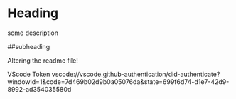 # Heading

some description


##subheading 

Altering the readme file!

VScode Token  vscode://vscode.github-authentication/did-authenticate?windowid=1&code=7d469b02d9b0a05076da&state=699f6d74-d1e7-42d9-8992-ad354035580d 